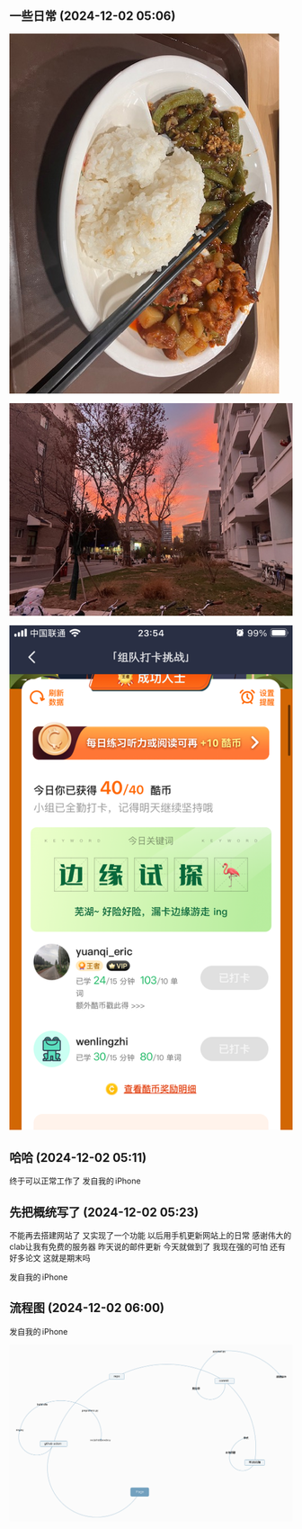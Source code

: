## 一些日常 (2024-12-02 05:06)

![一些日常-image0](output.assets/image0.jpeg)

![一些日常-image1](output.assets/image1.jpeg)

![一些日常-image2](output.assets/image2.png)



## 哈哈 (2024-12-02 05:11)

终于可以正常工作了
发自我的 iPhone


## 先把概统写了 (2024-12-02 05:23)

不能再去搭建网站了
又实现了一个功能
以后用手机更新网站上的日常
感谢伟大的clab让我有免费的服务器
昨天说的邮件更新
今天就做到了
我现在强的可怕
还有好多论文
这就是期末吗

发自我的 iPhone


## 流程图 (2024-12-02 06:00)


发自我的 iPhone

![流程图-image0](output.assets/image0.png)

